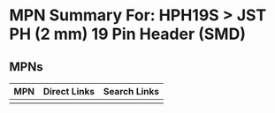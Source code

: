 



# MPN Summary For: HPH19S > JST PH (2 mm) 19 Pin Header (SMD)

## MPNs
  

|MPN|Direct Links|Search Links|
| :--- | :--- | :--- |
||||
